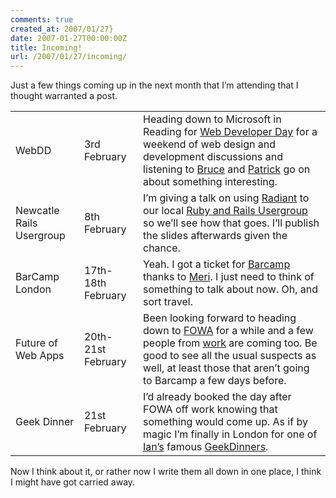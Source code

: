 ```yaml
---
comments: true
created_at: 2007/01/27}
date: 2007-01-27T00:00:00Z
title: Incoming!
url: /2007/01/27/incoming/
---
```


<p>
Just a few things coming up in the next month that I’m attending that I thought warranted a post.

</p>
<table>
<tr>
<td>
WebDD

</td>
<td>
3rd February

</td>
<td>
Heading down to Microsoft in Reading for <a href="http://webdd.org.uk">Web Developer Day</a> for a weekend of web design and development discussions and listening to <a href="http://brucelawson.co.uk">Bruce</a> and <a href="http://www.splintered.co.uk">Patrick</a> go on about something interesting.

</td>
</tr>
<tr>
<td>
Newcatle Rails Usergroup

</td>
<td>
8th February

</td>
<td>
I’m giving a talk on using <a href="http://radiantcms.org">Radiant</a> to our local <a href="http://rubyandrails.org/usergroups/newcastle/">Ruby and Rails Usergroup</a> so we’ll see how that goes. I’ll publish the slides afterwards given the chance.

</td>
</tr>
<tr>
<td>
BarCamp London

</td>
<td>
17th-18th February

</td>
<td>
Yeah. I got a ticket for <a href="http://barcamp.pbwiki.com/BarCampLondon2">Barcamp</a> thanks to <a href="http://blog.meriwilliams.com/">Meri</a>. I just need to think of something to talk about now. Oh, and sort travel.

</td>
</tr>
<tr>
<td>
Future of Web Apps

</td>
<td>
20th-21st February

</td>
<td>
Been looking forward to heading down to <a href="http://futureofwebapps.com">FOWA</a> for a while and a few people from <a href="http://thinkco.com">work</a> are coming too. Be good to see all the usual suspects as well, at least those that aren’t going to Barcamp a few days before.

</td>
</tr>
<tr>
<td>
Geek Dinner

</td>
<td>
21st February

</td>
<td>
I’d already booked the day after FOWA off work knowing that something would come up. As if by magic I’m finally in London for one of <a href="http://cubicgarden.com">Ian’s</a> famous <a href="http://www.geekdinner.co.uk/">GeekDinners</a>.

</td>
</tr>
</table>
<p>
Now I think about it, or rather now I write them all down in one place, I think I might have got carried away.

</p>
